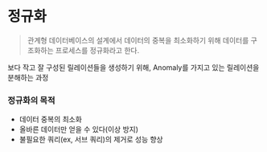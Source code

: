 # 정규화
> 관계형 데이터베이스의 설계에서 데이터의 중복을 최소화하기 위해 데이터를 구조화하는 프로세스를 정규화라고 한다.


보다 작고 잘 구성된 릴레이션들을 생성하기 위해, Anomaly를 가지고 있는 릴레이션을 분해하는 과정


### 정규화의 목적

* 데이터 중복의 최소화
* 올바른 데이터만 얻을 수 있다(이상 방지)
* 불필요한 쿼리(ex, 서브 쿼리)의 제거로 성능 향상
